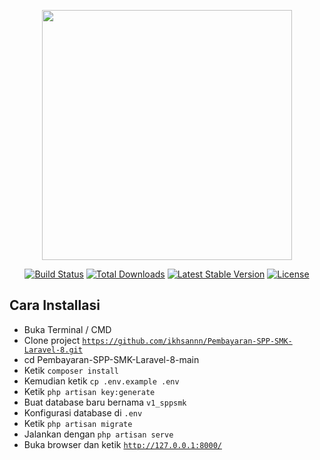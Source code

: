 <p align="center"><a href="https://laravel.com" target="_blank"><img src="https://raw.githubusercontent.com/laravel/art/master/logo-lockup/5%20SVG/2%20CMYK/1%20Full%20Color/laravel-logolockup-cmyk-red.svg" width="400"></a></p>

<p align="center">
<a href="https://travis-ci.org/laravel/framework"><img src="https://travis-ci.org/laravel/framework.svg" alt="Build Status"></a>
<a href="https://packagist.org/packages/laravel/framework"><img src="https://img.shields.io/packagist/dt/laravel/framework" alt="Total Downloads"></a>
<a href="https://packagist.org/packages/laravel/framework"><img src="https://img.shields.io/packagist/v/laravel/framework" alt="Latest Stable Version"></a>
<a href="https://packagist.org/packages/laravel/framework"><img src="https://img.shields.io/packagist/l/laravel/framework" alt="License"></a>
</p>

## Cara Installasi

- Buka Terminal / CMD
- Clone project <code>https://github.com/ikhsannn/Pembayaran-SPP-SMK-Laravel-8.git</code>
- cd Pembayaran-SPP-SMK-Laravel-8-main
- Ketik <code>composer install</code>
- Kemudian ketik <code>cp .env.example .env</code>
- Ketik <code>php artisan key:generate</code>
- Buat database baru bernama <code>v1_sppsmk</code>
- Konfigurasi database di <code>.env</code>
- Ketik <code>php artisan migrate</code>
- Jalankan dengan <code>php artisan serve</code>
- Buka browser dan ketik <code>http://127.0.0.1:8000/</code>
